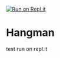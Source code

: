 [![Run on Repl.it](https://repl.it/@sbbmu/hangman1)](https://repl.it/@sbbmu/hangman1)

# Hangman

test run on repl.it